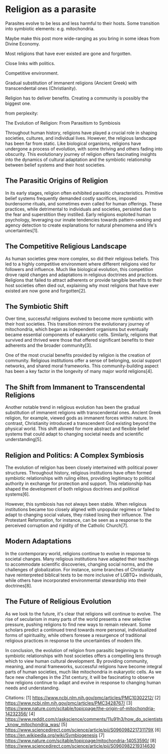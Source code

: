 # Religion as a parasite

Parasites evolve to be less and less harmful to their hosts. Some transition into symbiotic elements: e.g. mitochondria.

Maybe make this post more wide-ranging as you bring in some ideas from Divine Economy. 

Most religions that have ever existed are gone and forgotten.

Close links with politics. 

Competitive environment.

Gradual substitution of immanent religions (Ancient Greek) with transcendental ones (Christianity).

Religion has to deliver benefits. Creating a community is possibly the biggest one.

from perplexity:

The Evolution of Religion: From Parasitism to Symbiosis

Throughout human history, religions have played a crucial role in shaping societies, cultures, and individual lives. However, the religious landscape has been far from static. Like biological organisms, religions have undergone a process of evolution, with some thriving and others fading into obscurity. This evolutionary journey of religion offers fascinating insights into the dynamics of cultural adaptation and the symbiotic relationship between belief systems and their host societies.

## The Parasitic Origins of Religion

In its early stages, religion often exhibited parasitic characteristics. Primitive belief systems frequently demanded costly sacrifices, imposed burdensome rituals, and sometimes even called for human offerings. These practices, while detrimental to individuals and societies, persisted due to the fear and superstition they instilled. Early religions exploited human psychology, leveraging our innate tendencies towards pattern-seeking and agency detection to create explanations for natural phenomena and life's uncertainties[1].

## The Competitive Religious Landscape

As human societies grew more complex, so did their religious beliefs. This led to a highly competitive environment where different religions vied for followers and influence. Much like biological evolution, this competition drove rapid changes and adaptations in religious doctrines and practices. Religions that failed to attract adherents or provide tangible benefits to their host societies often died out, explaining why most religions that have ever existed are now gone and forgotten[2].

## The Symbiotic Shift

Over time, successful religions evolved to become more symbiotic with their host societies. This transition mirrors the evolutionary journey of mitochondria, which began as independent organisms but eventually became essential components of eukaryotic cells. Similarly, religions that survived and thrived were those that offered significant benefits to their adherents and the broader community[3].

One of the most crucial benefits provided by religion is the creation of community. Religious institutions offer a sense of belonging, social support networks, and shared moral frameworks. This community-building aspect has been a key factor in the longevity of many major world religions[4].

## The Shift from Immanent to Transcendental Religions

Another notable trend in religious evolution has been the gradual substitution of immanent religions with transcendental ones. Ancient Greek religion, for example, viewed gods as immanent forces within nature. In contrast, Christianity introduced a transcendent God existing beyond the physical world. This shift allowed for more abstract and flexible belief systems that could adapt to changing societal needs and scientific understanding[5].

## Religion and Politics: A Complex Symbiosis

The evolution of religion has been closely intertwined with political power structures. Throughout history, religious institutions have often formed symbiotic relationships with ruling elites, providing legitimacy to political authority in exchange for protection and support. This relationship has shaped the development of both religious doctrines and political systems[6].

However, this symbiosis has not always been stable. When religious institutions became too closely aligned with unpopular regimes or failed to adapt to changing social values, they risked losing their influence. The Protestant Reformation, for instance, can be seen as a response to the perceived corruption and rigidity of the Catholic Church[7].

## Modern Adaptations

In the contemporary world, religions continue to evolve in response to societal changes. Many religious institutions have adapted their teachings to accommodate scientific discoveries, changing social norms, and the challenges of globalization. For instance, some branches of Christianity have reinterpreted biblical texts to be more inclusive of LGBTQ+ individuals, while others have incorporated environmental stewardship into their doctrines[8].

## The Future of Religious Evolution

As we look to the future, it's clear that religions will continue to evolve. The rise of secularism in many parts of the world presents a new selective pressure, pushing religions to find new ways to remain relevant. Some scholars predict a continued trend towards more personal, individualized forms of spirituality, while others foresee a resurgence of traditional religious practices in response to the uncertainties of modern life.

In conclusion, the evolution of religion from parasitic beginnings to symbiotic relationships with host societies offers a compelling lens through which to view human cultural development. By providing community, meaning, and moral frameworks, successful religions have become integral parts of human societies, much like mitochondria in eukaryotic cells. As we face new challenges in the 21st century, it will be fascinating to observe how religions continue to adapt and evolve in response to changing human needs and understanding.

Citations:
[1] https://www.ncbi.nlm.nih.gov/pmc/articles/PMC10302212/
[2] https://www.ncbi.nlm.nih.gov/pmc/articles/PMC3428767/
[3] https://www.nature.com/scitable/topicpage/the-origin-of-mitochondria-14232356/
[4] https://www.reddit.com/r/askscience/comments/11u91h3/how_do_scientists_know_mitochondria_was/
[5] https://www.sciencedirect.com/science/article/pii/S096098221731179X
[6] https://en.wikipedia.org/wiki/Symbiogenesis
[7] https://www.nature.com/scitable/topicpage/mitochondria-14053590/
[8] https://www.sciencedirect.com/science/article/pii/S0960982219314630
